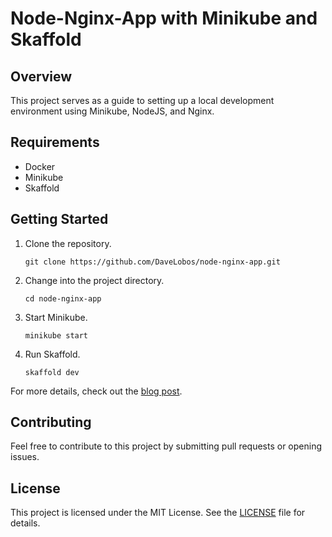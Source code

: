 # Node-Nginx-App with Minikube and Skaffold

## Overview

This project serves as a guide to setting up a local development environment using Minikube, NodeJS, and Nginx. 

## Requirements

- Docker
- Minikube
- Skaffold

## Getting Started

1. Clone the repository.
    ```
    git clone https://github.com/DaveLobos/node-nginx-app.git
    ```
2. Change into the project directory.
    ```
    cd node-nginx-app
    ```
3. Start Minikube.
    ```
    minikube start
    ```
4. Run Skaffold.
    ```
    skaffold dev
    ```

For more details, check out the [blog post](Link_to_your_blog_post).

## Contributing

Feel free to contribute to this project by submitting pull requests or opening issues.

## License

This project is licensed under the MIT License. See the [LICENSE](LICENSE) file for details.
